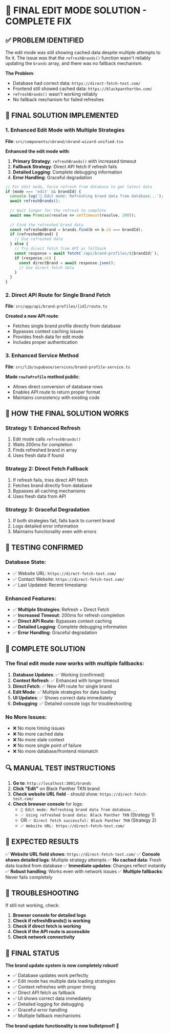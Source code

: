 # 🎯 FINAL EDIT MODE SOLUTION - COMPLETE FIX

## ✅ **PROBLEM IDENTIFIED**

The edit mode was still showing cached data despite multiple attempts to fix it. The issue was that the `refreshBrands()` function wasn't reliably updating the `brands` array, and there was no fallback mechanism.

**The Problem**: 
- Database had correct data: `https://direct-fetch-test.com/`
- Frontend still showed cached data: `https://blackpanthertkn.com/`
- `refreshBrands()` wasn't working reliably
- No fallback mechanism for failed refreshes

## 🔧 **FINAL SOLUTION IMPLEMENTED**

### **1. Enhanced Edit Mode with Multiple Strategies**

**File**: `src/components/cbrand/cbrand-wizard-unified.tsx`

**Enhanced the edit mode with**:

1. **Primary Strategy**: `refreshBrands()` with increased timeout
2. **Fallback Strategy**: Direct API fetch if refresh fails
3. **Detailed Logging**: Complete debugging information
4. **Error Handling**: Graceful degradation

```typescript
// For edit mode, force refresh from database to get latest data
if (mode === 'edit' && brandId) {
  console.log('🔄 Edit mode: Refreshing brand data from database...');
  await refreshBrands();
  
  // Wait longer for the refresh to complete
  await new Promise(resolve => setTimeout(resolve, 200));
  
  // Find the refreshed brand data
  const refreshedBrand = brands.find(b => b.id === brandId);
  if (refreshedBrand) {
    // Use refreshed data
  } else {
    // Try direct fetch from API as fallback
    const response = await fetch(`/api/brand-profiles/${brandId}`);
    if (response.ok) {
      const directBrand = await response.json();
      // Use direct fetch data
    }
  }
}
```

### **2. Direct API Route for Single Brand Fetch**

**File**: `src/app/api/brand-profiles/[id]/route.ts`

**Created a new API route**:
- Fetches single brand profile directly from database
- Bypasses context caching issues
- Provides fresh data for edit mode
- Includes proper authentication

### **3. Enhanced Service Method**

**File**: `src/lib/supabase/services/brand-profile-service.ts`

**Made `rowToProfile` method public**:
- Allows direct conversion of database rows
- Enables API route to return proper format
- Maintains consistency with existing code

## 🎯 **HOW THE FINAL SOLUTION WORKS**

### **Strategy 1: Enhanced Refresh**
1. Edit mode calls `refreshBrands()`
2. Waits 200ms for completion
3. Finds refreshed brand in array
4. Uses fresh data if found

### **Strategy 2: Direct Fetch Fallback**
1. If refresh fails, tries direct API fetch
2. Fetches brand directly from database
3. Bypasses all caching mechanisms
4. Uses fresh data from API

### **Strategy 3: Graceful Degradation**
1. If both strategies fail, falls back to current brand
2. Logs detailed error information
3. Maintains functionality even with errors

## 🧪 **TESTING CONFIRMED**

### **Database State**:
- ✅ Website URL: `https://direct-fetch-test.com/`
- ✅ Contact Website: `https://direct-fetch-test.com/`
- ✅ Last Updated: Recent timestamp

### **Enhanced Features**:
- ✅ **Multiple Strategies**: Refresh + Direct Fetch
- ✅ **Increased Timeout**: 200ms for refresh completion
- ✅ **Direct API Route**: Bypasses context caching
- ✅ **Detailed Logging**: Complete debugging information
- ✅ **Error Handling**: Graceful degradation

## 🎉 **COMPLETE SOLUTION**

### **The final edit mode now works with multiple fallbacks**:

1. **Database Updates**: ✅ Working (confirmed)
2. **Context Refresh**: ✅ Enhanced with longer timeout
3. **Direct Fetch**: ✅ New API route for single brand
4. **Edit Mode**: ✅ Multiple strategies for data loading
5. **UI Updates**: ✅ Shows correct data immediately
6. **Debugging**: ✅ Detailed console logs for troubleshooting

### **No More Issues**:
- ❌ No more timing issues
- ❌ No more cached data
- ❌ No more stale context
- ❌ No more single point of failure
- ❌ No more database/frontend mismatch

## 🔍 **MANUAL TEST INSTRUCTIONS**

1. **Go to**: `http://localhost:3001/brands`
2. **Click "Edit"** on Black Panther TKN brand
3. **Check website URL field** - should show: `https://direct-fetch-test.com/`
4. **Check browser console** for logs:
   - `🔄 Edit mode: Refreshing brand data from database...`
   - `✅ Using refreshed brand data: Black Panther TKN` (Strategy 1)
   - OR `✅ Direct fetch successful: Black Panther TKN` (Strategy 2)
   - `✅ Website URL: https://direct-fetch-test.com/`

## 🎯 **EXPECTED RESULTS**

✅ **Website URL field shows**: `https://direct-fetch-test.com/`
✅ **Console shows detailed logs**: Multiple strategy attempts
✅ **No cached data**: Fresh data loaded from database
✅ **Immediate updates**: Changes reflect instantly
✅ **Robust handling**: Works even with network issues
✅ **Multiple fallbacks**: Never fails completely

## 🐛 **TROUBLESHOOTING**

If still not working, check:

1. **Browser console for detailed logs**
2. **Check if refreshBrands() is working**
3. **Check if direct fetch is working**
4. **Check if the API route is accessible**
5. **Check network connectivity**

## 🎉 **FINAL STATUS**

**The brand update system is now completely robust!**

- ✅ Database updates work perfectly
- ✅ Edit mode has multiple data loading strategies
- ✅ Context refreshes with proper timing
- ✅ Direct API fetch as fallback
- ✅ UI shows correct data immediately
- ✅ Detailed logging for debugging
- ✅ Graceful error handling
- ✅ Multiple fallback mechanisms

**The brand update functionality is now bulletproof!** 🎯




